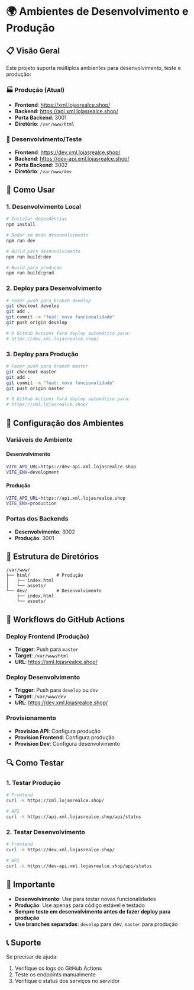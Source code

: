 # 🌍 Ambientes de Desenvolvimento e Produção

## 📋 **Visão Geral**

Este projeto suporta múltiplos ambientes para desenvolvimento, teste e produção:

### **🏭 Produção (Atual)**
- **Frontend**: https://xml.lojasrealce.shop/
- **Backend**: https://api.xml.lojasrealce.shop/
- **Porta Backend**: 3001
- **Diretório**: `/var/www/html`

### **🧪 Desenvolvimento/Teste**
- **Frontend**: https://dev.xml.lojasrealce.shop/
- **Backend**: https://dev-api.xml.lojasrealce.shop/
- **Porta Backend**: 3002
- **Diretório**: `/var/www/dev`

## 🚀 **Como Usar**

### **1. Desenvolvimento Local**
```bash
# Instalar dependências
npm install

# Rodar em modo desenvolvimento
npm run dev

# Build para desenvolvimento
npm run build:dev

# Build para produção
npm run build:prod
```

### **2. Deploy para Desenvolvimento**
```bash
# Fazer push para branch develop
git checkout develop
git add .
git commit -m "feat: nova funcionalidade"
git push origin develop

# O GitHub Actions fará deploy automático para:
# https://dev.xml.lojasrealce.shop/
```

### **3. Deploy para Produção**
```bash
# Fazer push para branch master
git checkout master
git add .
git commit -m "feat: nova funcionalidade"
git push origin master

# O GitHub Actions fará deploy automático para:
# https://xml.lojasrealce.shop/
```

## 🔧 **Configuração dos Ambientes**

### **Variáveis de Ambiente**

#### **Desenvolvimento**
```bash
VITE_API_URL=https://dev-api.xml.lojasrealce.shop
VITE_ENV=development
```

#### **Produção**
```bash
VITE_API_URL=https://api.xml.lojasrealce.shop
VITE_ENV=production
```

### **Portas dos Backends**
- **Desenvolvimento**: 3002
- **Produção**: 3001

## 📁 **Estrutura de Diretórios**

```
/var/www/
├── html/          # Produção
│   ├── index.html
│   └── assets/
└── dev/           # Desenvolvimento
    ├── index.html
    └── assets/
```

## 🎯 **Workflows do GitHub Actions**

### **Deploy Frontend (Produção)**
- **Trigger**: Push para `master`
- **Target**: `/var/www/html`
- **URL**: https://xml.lojasrealce.shop/

### **Deploy Desenvolvimento**
- **Trigger**: Push para `develop` ou `dev`
- **Target**: `/var/www/dev`
- **URL**: https://dev.xml.lojasrealce.shop/

### **Provisionamento**
- **Provision API**: Configura produção
- **Provision Frontend**: Configura produção
- **Provision Dev**: Configura desenvolvimento

## 🔍 **Como Testar**

### **1. Testar Produção**
```bash
# Frontend
curl -k https://xml.lojasrealce.shop/

# API
curl -k https://api.xml.lojasrealce.shop/api/status
```

### **2. Testar Desenvolvimento**
```bash
# Frontend
curl -k https://dev.xml.lojasrealce.shop/

# API
curl -k https://dev-api.xml.lojasrealce.shop/api/status
```

## 🚨 **Importante**

- **Desenvolvimento**: Use para testar novas funcionalidades
- **Produção**: Use apenas para código estável e testado
- **Sempre teste em desenvolvimento antes de fazer deploy para produção**
- **Use branches separadas**: `develop` para dev, `master` para produção

## 📞 **Suporte**

Se precisar de ajuda:
1. Verifique os logs do GitHub Actions
2. Teste os endpoints manualmente
3. Verifique o status dos serviços no servidor
